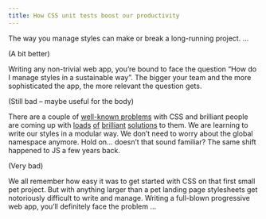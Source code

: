 ```yaml
---
title: How CSS unit tests boost our productivity
---
```

<!-- TODO: boosted? -->

The way you manage styles can make or break a long-running project. …

(A bit better)

Writing any non-trivial web app, you’re bound to face the question “How do I manage styles in a sustainable way”. The bigger your team and the more sophisticated the app, the more relevant the question gets.

(Still bad – maybe useful for the body)

There are a couple of [well-known problems](https://speakerdeck.com/vjeux/react-css-in-js?slide=2) with CSS and brilliant people are coming up with [loads](https://github.com/jsstyles/jss) [of](https://github.com/krasimir/cssx) [brilliant](https://github.com/css-modules/css-modules) [solutions](https://github.com/rtfeldman/elm-css) to them. We are learning to write our styles in a modular way. We don’t need to worry about the global namespace anymore. Hold on… doesn’t that sound familiar? The same shift happened to JS a few years back.

(Very bad)

We all remember how easy it was to get started with CSS on that first small pet project. But with anything larger than a pet landing page stylesheets get notoriously difficult to write and manage. Writing a full-blown progressive web app, you’ll definitely face the problem …
